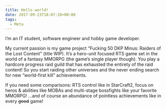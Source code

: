 ```yaml
---
title: Hello world!
date: 2017-09-23T18:07:18+00:00
tags:
  - Meta
---
```

I&#8217;m an IT student, software engineer and hobby game developer.

My current passion is my game project &#8220;Fucking 50 DKP Minus: Raiders of the Lost Content&#8221; (title WIP). It&#8217;s a hero-unit focused RTS game set in the world of a fantasy MMORPG (the game&#8217;s single player though). You play a hardcore progress raid guild that has exhausted the entirety of the raid content! So you start raiding other universes and the never ending search for new &#8220;world-first kill&#8221; achievements.

If you need some comparisons: RTS control like in StarCraft2, focus on heros & abilities like MOBAs and multi-stage bossfights like your favorite MMORPG! &#8230;and of course an abundance of pointless achievements like in every <del datetime="2017-09-23T18:26:41+00:00">good</del> game!

